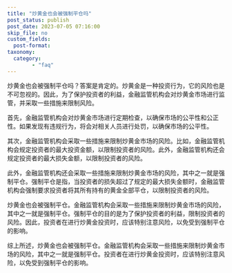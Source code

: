 ```yaml
---
title: "炒黄金也会被强制平仓吗"
post_status: publish
post_date: 2023-07-05 07:16:00
skip_file: no
custom_fields: 
  post-format: 
taxonomy:
  category:
        - "faq"
---
```


炒黄金也会被强制平仓吗？答案是肯定的。炒黄金是一种投资行为，它的风险也是不可忽视的。因此，为了保护投资者的利益，金融监管机构会对炒黄金市场进行监管，并采取一些措施来限制风险。

首先，金融监管机构会对炒黄金市场进行定期检查，以确保市场的公平性和公正性。如果发现有违规行为，将会对相关人员进行处罚，以确保市场的公平性。

其次，金融监管机构会采取一些措施来限制炒黄金市场的风险。比如，金融监管机构会规定投资者的最大投资金额，以限制投资者的风险。此外，金融监管机构还会规定投资者的最大损失金额，以限制投资者的风险。

此外，金融监管机构还会采取一些措施来限制炒黄金市场的风险，其中之一就是强制平仓。强制平仓是指，当投资者的损失超过了规定的最大损失金额时，金融监管机构会强制要求投资者将其所有持有的黄金全部平仓，以限制投资者的风险。

炒黄金也会被强制平仓。金融监管机构会采取一些措施来限制炒黄金市场的风险，其中之一就是强制平仓。强制平仓的目的是为了保护投资者的利益，限制投资者的风险。因此，投资者在进行炒黄金投资时，应该特别注意风险，以免受到强制平仓的影响。

综上所述，炒黄金也会被强制平仓。金融监管机构会采取一些措施来限制炒黄金市场的风险，其中之一就是强制平仓。投资者在进行炒黄金投资时，应该特别注意风险，以免受到强制平仓的影响。
